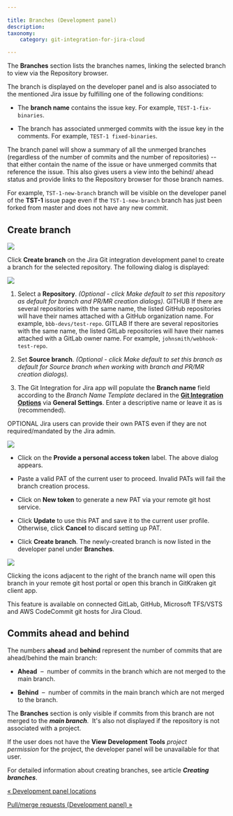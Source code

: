 ```yaml
---
 
title: Branches (Development panel)
description:
taxonomy:
    category: git-integration-for-jira-cloud

---
```

The **Branches** section lists the branches names, linking the selected branch to view via the Repository browser.

The branch is displayed on the developer panel and is also associated to the mentioned Jira issue by fulfilling one of the following conditions:

*   The **branch name** contains the issue key. For example, `TEST-1-fix-binaries`.

*   The branch has associated unmerged commits with the issue key in the comments. For example, `TEST-1 fixed-binaries`.


The branch panel will show a summary of all the unmerged branches (regardless of the number of commits and the number of repositories) -- that either contain the name of the issue or have unmerged commits that reference the issue. This also gives users a view into the behind/ ahead status and provide links to the Repository browser for those branch names.

For example, `TST-1-new-branch` branch will be visible on the developer panel of the **TST-1** issue page even if the `TST-1-new-branch` branch has just been forked from master and does not have any new commit.

## Create branch

![](https://bigbrassband.atlassian.net/wiki/download/thumbnails/1923025879/gitcloud-devpanel-create-branch-sel.png?version=1&modificationDate=1637285634240&cacheVersion=1&api=v2&width=340&height=461)

Click **Create branch** on the Jira Git integration development panel to create a branch for the selected repository. The following dialog is displayed:

![](https://bigbrassband.atlassian.net/wiki/download/thumbnails/1923025879/gitcloud-create-branch-dlg.png?version=1&modificationDate=1635754515240&cacheVersion=1&api=v2&width=680&height=331)

1.  Select a **Repository**. _(Optional - click Make default to set this repository as default for branch and PR/MR creation dialogs)._
    GITHUB If there are several repositories with the same name, the listed GitHub repositories will have their names attached with a GitHub organization name. For example, `bbb-devs/test-repo`.
    GITLAB If there are several repositories with the same name, the listed GitLab repositories will have their names attached with a GitLab owner name. For example, `johnsmith/webhook-test-repo`.

2.  Set **Source branch**. _(Optional - click Make default to set this branch as default for Source branch when working with branch and PR/MR creation dialogs)._

3.  The Git Integration for Jira app will populate the **Branch name** field according to the _Branch Name Template_ declared in the [**Git Integration Options**](https://bigbrassband.atlassian.net/wiki/spaces/~493751811/pages/1923025087/%28gitcloud%29+General+settings#Git-Integration-Options---introduced-version-2.13.1) [](https://bigbrassband.com/git-integration-for-jira/documentation/general-settings.html#git_int_options)via **General Settings**. Enter a descriptive name or leave it as is (recommended).


OPTIONAL
Jira users can provide their own PATS even if they are not required/mandated by the Jira admin.

![](https://bigbrassband.atlassian.net/wiki/download/thumbnails/1923025879/gitcloud-setup-pat-dlg.png?version=1&modificationDate=1635934059039&cacheVersion=1&api=v2&width=442&height=292)

*   Click on the **Provide a personal access token** label. The above dialog appears.

*   Paste a valid PAT of the current user to proceed. Invalid PATs will fail the branch creation process.

*   Click on **New token** to generate a new PAT via your remote git host service.

*   Click **Update** to use this PAT and save it to the current user profile. Otherwise, click **Cancel** to discard setting up PAT.

*   Click **Create branch**. The newly-created branch is now listed in the developer panel under **Branches**.


![](https://bigbrassband.atlassian.net/wiki/download/thumbnails/1923025879/gitcloud-devpanel-branches-list.png?version=2&modificationDate=1635943185503&cacheVersion=1&api=v2&width=340&height=156)

Clicking the icons adjacent to the right of the branch name will open this branch in your remote git host portal or open this branch in GitKraken git client app. 

This feature is available on connected GitLab, GitHub, Microsoft TFS/VSTS and AWS CodeCommit git hosts for Jira Cloud.

## Commits ahead and behind

The numbers **ahead** and **behind** represent the number of commits that are ahead/behind the main branch:

*   **Ahead**  –  number of commits in the branch which are not merged to the main branch.

*   **Behind**  –  number of commits in the main branch which are not merged to the branch.


The **Branches** section is only visible if commits from this branch are not merged to the _**main branch**_.  It's also not displayed if the repository is not associated with a project.

If the user does not have the **View Development Tools** _project permission_ for the project, the developer panel will be unavailable for that user.

For detailed information about creating branches, see article _**Creating branches**_.

[« Development panel locations](/wiki/spaces/GITCLOUD/pages/1923025834/Development+panel+locations)

[Pull/merge requests (Development panel) »](/wiki/spaces/GITCLOUD/pages/1923025925)

